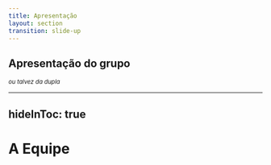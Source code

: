 ```yaml
---
title: Apresentação
layout: section
transition: slide-up
---
```


<!-- Group presentation -->
<section>
  <h1 class="section-title">
    Apresentação do grupo
  </h1>

  <small class="text-gray-600">
    <i>ou talvez da dupla</i>
  </small>
</section>

---
hideInToc: true
---

# A Equipe

<section class="grid grid-cols-2 gap-24 py-20">
  <UserProfile 
    :user="{ 
      name: 'Leonardo Adamoli', 
      thumbnail: 'https://ca.slack-edge.com/T03CN9FN057-U06UHQD7NCX-gb85b19f49f0-512',
      nickname: 'Squad Clientes',
    }"
  />

  <UserProfile 
    :user="{ 
      name: 'Breno Pereira', 
      thumbnail: 'https://ca.slack-edge.com/T03CN9FN057-U0705MVV3A5-2c23b6918310-512',
      nickname: 'Squad Segurança',
    }"
  />
</section>